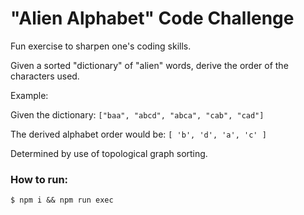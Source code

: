 # "Alien Alphabet" Code Challenge

Fun exercise to sharpen one's coding skills.

Given a sorted "dictionary" of "alien" words, derive the order of the characters used.

Example:

Given the dictionary: `["baa", "abcd", "abca", "cab", "cad"]`

The derived alphabet order would be: `[ 'b', 'd', 'a', 'c' ]`

Determined by use of topological graph sorting.

### How to run:
```
$ npm i && npm run exec
```
